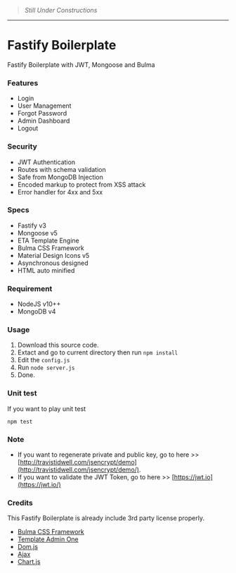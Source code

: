 > *Still Under Constructions*

---

# Fastify Boilerplate
Fastify Boilerplate with JWT, Mongoose and Bulma

### Features
- Login
- User Management
- Forgot Password
- Admin Dashboard
- Logout

### Security
- JWT Authentication
- Routes with schema validation
- Safe from MongoDB Injection
- Encoded markup to protect from XSS attack
- Error handler for 4xx and 5xx

### Specs
- Fastify v3
- Mongoose v5
- ETA Template Engine
- Bulma CSS Framework
- Material Design Icons v5
- Asynchronous designed
- HTML auto minified

### Requirement
- NodeJS v10++
- MongoDB v4

### Usage
1. Download this source code.
2. Extact and go to current directory then run `npm install`
3. Edit the `config.js`
4. Run `node server.js`
5. Done.

### Unit test
If you want to play unit test
```
npm test
```

### Note
- If you want to regenerate private and public key, go to here >> [http://travistidwell.com/jsencrypt/demo](http://travistidwell.com/jsencrypt/demo/).
- If you want to validate the JWT Token, go to here >> [https://jwt.io](https://jwt.io/)

### Credits
This Fastify Boilerplate is already include 3rd party license properly.
- [Bulma CSS Framework](https://bulma.io)
- [Template Admin One](https://justboil.me)
- [Dom.js](https://github.com/aalfiann/dom.js)
- [Ajax](https://github.com/fdaciuk/ajax)
- [Chart.js](https://www.chartjs.org)
